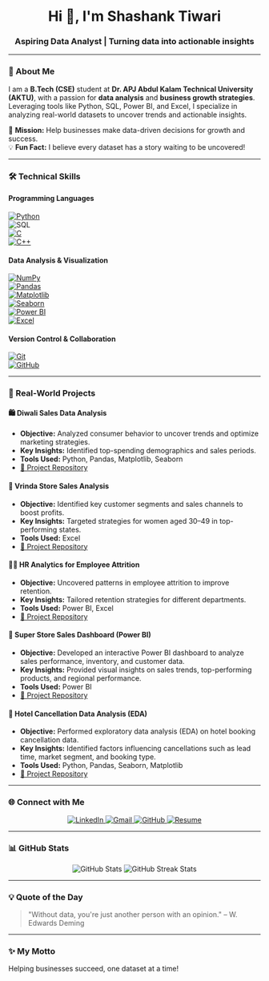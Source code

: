 <h1 align="center">Hi 👋, I'm Shashank Tiwari</h1>
<h3 align="center">Aspiring Data Analyst | Turning data into actionable insights</h3>

---

### 🌟 About Me  
I am a **B.Tech (CSE)** student at **Dr. APJ Abdul Kalam Technical University (AKTU)**, with a passion for **data analysis** and **business growth strategies**. Leveraging tools like Python, SQL, Power BI, and Excel, I specialize in analyzing real-world datasets to uncover trends and actionable insights.  

🎯 **Mission:** Help businesses make data-driven decisions for growth and success.  
💡 **Fun Fact:** I believe every dataset has a story waiting to be uncovered!  

---

### 🛠️ Technical Skills  
#### **Programming Languages**  
[![Python](https://img.shields.io/badge/Python-3776AB?style=for-the-badge&logo=python&logoColor=white)](https://docs.python.org/3/)  
![SQL](https://img.shields.io/badge/SQL-4479A1?style=for-the-badge&logo=sqlite&logoColor=white)    
[![C](https://img.shields.io/badge/C-A8B9CC?style=for-the-badge&logo=c&logoColor=white)](https://devdocs.io/c/)  
[![C++](https://img.shields.io/badge/C++-00599C?style=for-the-badge&logo=c%2B%2B&logoColor=white)](https://cplusplus.com/doc/tutorial/)  

#### **Data Analysis & Visualization**  
[![NumPy](https://img.shields.io/badge/NumPy-013243?style=for-the-badge&logo=numpy&logoColor=white)](https://numpy.org/doc/)  
[![Pandas](https://img.shields.io/badge/Pandas-150458?style=for-the-badge&logo=pandas&logoColor=white)](https://pandas.pydata.org/docs/)  
[![Matplotlib](https://img.shields.io/badge/Matplotlib-11557C?style=for-the-badge&logoColor=white)](https://matplotlib.org/stable/contents.html)  
[![Seaborn](https://img.shields.io/badge/Seaborn-3776AB?style=for-the-badge&logoColor=white)](https://seaborn.pydata.org/)  
[![Power BI](https://img.shields.io/badge/PowerBI-F2C811?style=for-the-badge&logo=power-bi&logoColor=black)](https://powerbi.microsoft.com/)  
[![Excel](https://img.shields.io/badge/Excel-217346?style=for-the-badge&logo=microsoft-excel&logoColor=white)](https://support.microsoft.com/excel)  

#### **Version Control & Collaboration**  
[![Git](https://img.shields.io/badge/Git-F05032?style=for-the-badge&logo=git&logoColor=white)](https://git-scm.com/doc)  
[![GitHub](https://img.shields.io/badge/GitHub-181717?style=for-the-badge&logo=github&logoColor=white)](https://docs.github.com/)  

---

### 🚀 Real-World Projects  

#### 🛍️ **Diwali Sales Data Analysis**  
- **Objective:** Analyzed consumer behavior to uncover trends and optimize marketing strategies.  
- **Key Insights:** Identified top-spending demographics and sales periods.  
- **Tools Used:** Python, Pandas, Matplotlib, Seaborn  
- [🔗 Project Repository](https://github.com/sshankt/Diwali_Sales_data)  

#### 🛒 **Vrinda Store Sales Analysis**  
- **Objective:** Identified key customer segments and sales channels to boost profits.  
- **Key Insights:** Targeted strategies for women aged 30–49 in top-performing states.  
- **Tools Used:** Excel  
- [🔗 Project Repository](https://github.com/sshankt/Vrinda_sales_Dashboard)  

#### 👨‍💼 **HR Analytics for Employee Attrition**  
- **Objective:** Uncovered patterns in employee attrition to improve retention.  
- **Key Insights:** Tailored retention strategies for different departments.  
- **Tools Used:** Power BI, Excel  
- [🔗 Project Repository](https://github.com/sshankt/HR_Analytics_PowerBi)  

#### 🏬 **Super Store Sales Dashboard (Power BI)**  
- **Objective:** Developed an interactive Power BI dashboard to analyze sales performance, inventory, and customer data.  
- **Key Insights:** Provided visual insights on sales trends, top-performing products, and regional performance.  
- **Tools Used:** Power BI  
- [🔗 Project Repository](https://github.com/sshankt/Super_store_dashboard)  

#### 🏨 **Hotel Cancellation Data Analysis (EDA)**  
- **Objective:** Performed exploratory data analysis (EDA) on hotel booking cancellation data.  
- **Key Insights:** Identified factors influencing cancellations such as lead time, market segment, and booking type.  
- **Tools Used:** Python, Pandas, Seaborn, Matplotlib  
- [🔗 Project Repository](https://github.com/sshankt/Hotel_cancellation_Analysis)  

---

### 🌐 Connect with Me  

<p align="center">
  <a href="https://www.linkedin.com/in/sshankt/" target="_blank">
    <img src="https://img.shields.io/badge/LinkedIn-0A66C2?style=for-the-badge&logo=linkedin&logoColor=white" alt="LinkedIn">
  </a>
  <a href="mailto:shashank.corpconnect@gmail.com" target="_blank">
    <img src="https://img.shields.io/badge/Gmail-D14836?style=for-the-badge&logo=gmail&logoColor=white" alt="Gmail">
  </a>
  <a href="https://github.com/sshankt" target="_blank">
    <img src="https://img.shields.io/badge/GitHub-181717?style=for-the-badge&logo=github&logoColor=white" alt="GitHub">
  </a>
  <a href="https://drive.google.com/file/d/1Sco3QBwQSEoljpOPa8sjPLRLKtRVTBYP/view?usp=drive_link" target="_blank">
    <img src="https://img.shields.io/badge/Resume-000000?style=for-the-badge&logo=pdf&logoColor=white" alt="Resume">
  </a>
</p>

---

### 📊 GitHub Stats  

<p align="center">
  <img src="https://github-readme-stats.vercel.app/api?username=sshankt&show_icons=true&theme=radical" alt="GitHub Stats" />
  <img src="https://github-readme-streak-stats.herokuapp.com/?user=sshankt&theme=radical" alt="GitHub Streak Stats" />
</p>

---

### 💡 Quote of the Day  

> "Without data, you're just another person with an opinion." – W. Edwards Deming  

---

### ✨ My Motto  

Helping businesses succeed, one dataset at a time!
